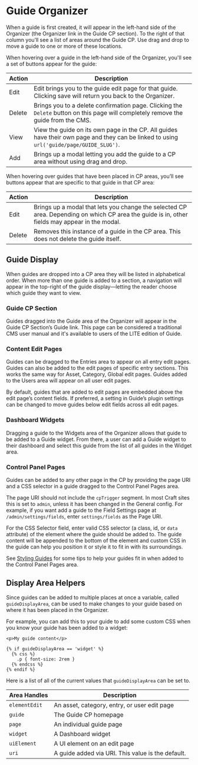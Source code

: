 # Guide Organizer

When a guide is first created, it will appear in the left-hand side of the Organizer (the Organizer link in the Guide CP section). To the right of that column you’ll see a list of areas around the Guide CP. Use drag and drop to move a guide to one or more of these locations.

When hovering over a guide in the left-hand side of the Organizer, you'll see a set of buttons appear for the guide:

| Action | Description |
| --- | --- |
| Edit | Edit brings you to the guide edit page for that guide. Clicking save will return you back to the Organizer. |
| Delete | Brings you to a delete confirmation page. Clicking the `Delete` button on this page will completely remove the guide from the CMS. |
| View | View the guide on its own page in the CP. All guides have their own page and they can be linked to using `url('guide/page/GUIDE_SLUG')`. |
| Add | Brings up a modal letting you add the guide to a CP area without using drag and drop. |

When hovering over guides that have been placed in CP areas, you’ll see buttons appear that are specific to that guide in that CP area:

| Action | Description |
| --- | --- |
| Edit | Brings up a modal that lets you change the selected CP area. Depending on which CP area the guide is in, other fields may appear in the modal. |
| Delete | Removes this instance of a guide in the CP area. This does not delete the guide itself. |

## Guide Display

When guides are dropped into a CP area they will be listed in alphabetical order. When more than one guide is added to a section, a navigation will appear in the top-right of the guide display—letting the reader choose which guide they want to view.

### Guide CP Section

Guides dragged into the Guide area of the Organizer will appear in the Guide CP Section’s Guide link. This page can be considered a traditional CMS user manual and it's available to users of the LITE edition of Guide.

### Content Edit Pages

Guides can be dragged to the Entries area to appear on all entry edit pages. Guides can also be added to the edit pages of specific entry sections. This works the same way for Asset, Category, Global edit pages. Guides added to the Users area will appear on all user edit pages.

By default, guides that are added to edit pages are embedded above the edit page’s content fields. If preferred, a setting in Guide’s plugin settings can be changed to move guides below edit fields across all edit pages.

### Dashboard Widgets

Dragging a guide to the Widgets area of the Organizer allows that guide to be added to a Guide widget. From there, a user can add a Guide widget to their dashboard and select this guide from the list of all guides in the Widget area.

### Control Panel Pages

Guides can be added to any other page in the CP by providing the page URI and a CSS selector in a guide dragged to the Control Panel Pages area.

<alert type="info">

The page URI should not include the `cpTrigger` segment. In most Craft sites this is set to `admin`, unless it has been changed in the General config. For example, if you want add a guide to the Field Settings page at `/admin/settings/fields`, enter `settings/fields` as the Page URI.

</alert>

For the CSS Selector field, enter valid CSS selector (a class, id, or `data` attribute) of the element where the guide should be added to. The guide content will be appended to the bottom of the element and custom CSS in the guide can help you position it or style it to fit in with its surroundings.

See [Styling Guides](/styling-guides#adding-guides-via-css-selector) for some tips to help your guides fit in when added to the Control Panel Pages area.

## Display Area Helpers

Since guides can be added to multiple places at once a variable, called `guideDisplayArea`, can be used to make changes to your guide based on where it has been placed in the Organizer.

For example, you can add this to your guide to add some custom CSS when you know your guide has been added to a widget:

```twig
<p>My guide content</p>

{% if guideDisplayArea == 'widget' %}
  {% css %}
    .p { font-size: 2rem }
  {% endcss %}
{% endif %}
```

Here is a list of all of the current values that `guideDisplayArea` can be set to.

| Area Handles | Description |
| --- | --- |
| `elementEdit` | An asset, category, entry, or user edit page |
| `guide` | The Guide CP homepage |
| `page` | An individual guide page |
| `widget` | A Dashboard widget |
| `uiElement` | A UI element on an edit page |
| `uri` | A guide added via URI. This value is the default. |

